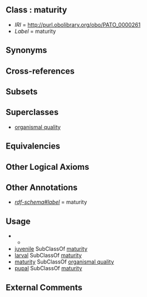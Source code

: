 
## Class : maturity

 * *IRI* = http://purl.obolibrary.org/obo/PATO_0000261
 * *Label* = maturity

## Synonyms


## Cross-references


## Subsets


## Superclasses

 * [organismal quality](../../PATO/95/PATO_0001995.md)

## Equivalencies


## Other Logical Axioms


## Other Annotations

 * *[rdf-schema#label](../../el/rdf-schema#label.md)* = maturity

## Usage

 * -
 * [juvenile](../../PATO/90/PATO_0001190.md) SubClassOf [maturity](../../PATO/61/PATO_0000261.md)
 * [larval](../../PATO/85/PATO_0001185.md) SubClassOf [maturity](../../PATO/61/PATO_0000261.md)
 * [maturity](../../PATO/61/PATO_0000261.md) SubClassOf [organismal quality](../../PATO/95/PATO_0001995.md)
 * [pupal](../../PATO/87/PATO_0001187.md) SubClassOf [maturity](../../PATO/61/PATO_0000261.md)

## External Comments

